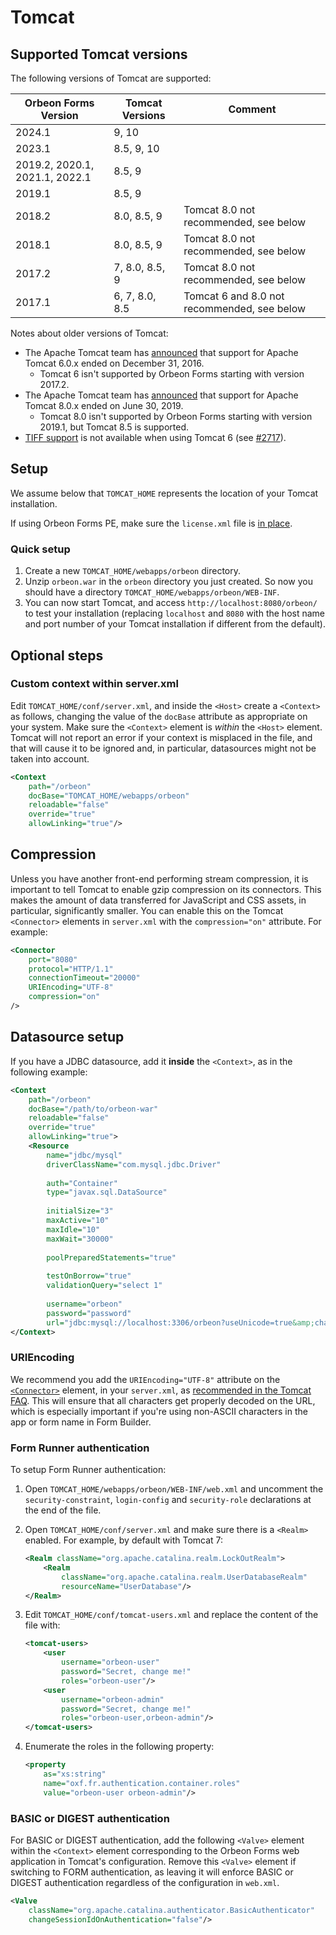 # Tomcat

## Supported Tomcat versions

The following versions of Tomcat are supported:

| Orbeon Forms Version           | Tomcat Versions | Comment                                     |
|--------------------------------|-----------------|---------------------------------------------|
| 2024.1                         | 9, 10           |                                             |
| 2023.1                         | 8.5, 9, 10      |                                             |
| 2019.2, 2020.1, 2021.1, 2022.1 | 8.5, 9          |                                             |
| 2019.1                         | 8.5, 9          |                                             |
| 2018.2                         | 8.0, 8.5, 9     | Tomcat 8.0 not recommended, see below       |
| 2018.1                         | 8.0, 8.5, 9     | Tomcat 8.0 not recommended, see below       |
| 2017.2                         | 7, 8.0, 8.5, 9  | Tomcat 8.0 not recommended, see below       |
| 2017.1                         | 6, 7, 8.0, 8.5  | Tomcat 6 and 8.0 not recommended, see below |

Notes about older versions of Tomcat:

- The Apache Tomcat team has [announced](https://tomcat.apache.org/tomcat-60-eol.html) that support for Apache Tomcat 6.0.x ended on December 31, 2016.
    - Tomcat 6 isn't supported by Orbeon Forms starting with version 2017.2.
- The Apache Tomcat team has [announced](https://tomcat.apache.org/tomcat-80-eol.html) that support for Apache Tomcat 8.0.x ended on June 30, 2019.
    - Tomcat 8.0 isn't supported by Orbeon Forms starting with version 2019.1, but Tomcat 8.5 is supported.
- [TIFF support](/form-runner/feature/tiff-production.md) is not available when using Tomcat 6 (see [#2717](https://github.com/orbeon/orbeon-forms/issues/2717)).

## Setup

We assume below that `TOMCAT_HOME` represents the location of your Tomcat installation.

If using Orbeon Forms PE, make sure the `license.xml` file is [in place](./README.md#license-installation-orbeon-forms-pe-only).

### Quick setup

1. Create a new `TOMCAT_HOME/webapps/orbeon` directory.
2. Unzip `orbeon.war` in the `orbeon` directory you just created. So now you should have a directory `TOMCAT_HOME/webapps/orbeon/WEB-INF`. 
3. You can now start Tomcat, and access `http://localhost:8080/orbeon/` to test your installation (replacing `localhost` and `8080` with the host name and port number of your Tomcat installation if different from the default).

## Optional steps

### Custom context within server.xml

Edit `TOMCAT_HOME/conf/server.xml`, and inside the `<Host>` create a `<Context>` as follows, changing the value of the `docBase` attribute as appropriate on your system. Make sure the `<Context>` element is *within* the `<Host>` element. Tomcat will not report an error if your context is misplaced in the file, and that will cause it to be ignored and, in particular, datasources might not be taken into account.

```xml
<Context
    path="/orbeon"
    docBase="TOMCAT_HOME/webapps/orbeon"
    reloadable="false"
    override="true"
    allowLinking="true"/>
```

## Compression

Unless you have another front-end performing stream compression, it is important to tell Tomcat to enable gzip compression on its connectors. This makes the amount of data transferred for JavaScript and CSS assets, in particular, significantly smaller. You can enable this on the Tomcat `<Connector>` elements in `server.xml` with the `compression="on"` attribute. For example: 

```xml
<Connector 
    port="8080" 
    protocol="HTTP/1.1"
    connectionTimeout="20000"
    URIEncoding="UTF-8"
    compression="on"
/>
```

## Datasource setup

If you have a JDBC datasource, add it **inside** the `<Context>`, as in the following example:

```xml
<Context
    path="/orbeon"
    docBase="/path/to/orbeon-war"
    reloadable="false"
    override="true"
    allowLinking="true">
    <Resource 
        name="jdbc/mysql"
        driverClassName="com.mysql.jdbc.Driver"
        
        auth="Container" 
        type="javax.sql.DataSource"
        
        initialSize="3" 
        maxActive="10" 
        maxIdle="10" 
        maxWait="30000"
        
        poolPreparedStatements="true"
        
        testOnBorrow="true"
        validationQuery="select 1"
        
        username="orbeon"
        password="password"
        url="jdbc:mysql://localhost:3306/orbeon?useUnicode=true&amp;characterEncoding=UTF8"/>
</Context>
```

### URIEncoding

We recommend you add the `URIEncoding="UTF-8"` attribute on the [`<Connector>`](http://tomcat.apache.org/tomcat-7.0-doc/config/http.html) element, in your `server.xml`, as [recommended in the Tomcat FAQ](https://cwiki.apache.org/confluence/display/TOMCAT/Character+Encoding). This will ensure that all characters get properly decoded on the URL, which is especially important if you're using non-ASCII characters in the app or form name in Form Builder.

### Form Runner authentication

To setup Form Runner authentication:

1. Open `TOMCAT_HOME/webapps/orbeon/WEB-INF/web.xml` and uncomment the `security-constraint`, `login-config` and `security-role` declarations at the end of the file.
2. Open `TOMCAT_HOME/conf/server.xml` and make sure there is a `<Realm>` enabled. For example, by default with Tomcat 7:

    ```xml
    <Realm className="org.apache.catalina.realm.LockOutRealm">
        <Realm
            className="org.apache.catalina.realm.UserDatabaseRealm"
            resourceName="UserDatabase"/>
    </Realm>
    ```
3. Edit `TOMCAT_HOME/conf/tomcat-users.xml` and replace the content of the file with:

    ```xml
    <tomcat-users>
        <user
            username="orbeon-user"
            password="Secret, change me!"
            roles="orbeon-user"/>
        <user
            username="orbeon-admin"
            password="Secret, change me!"
            roles="orbeon-user,orbeon-admin"/>
    </tomcat-users>
    ```
4. Enumerate the roles in the following property:

    ```xml
    <property
        as="xs:string"
        name="oxf.fr.authentication.container.roles"
        value="orbeon-user orbeon-admin"/>
    ```

### BASIC or DIGEST authentication

For BASIC or DIGEST authentication, add the following `<Valve>` element within the `<Context>` element corresponding to the Orbeon Forms web application in Tomcat's configuration. Remove this `<Valve>` element if switching to FORM authentication, as leaving it will enforce BASIC or DIGEST authentication regardless of the configuration in `web.xml`.

```xml
<Valve
    className="org.apache.catalina.authenticator.BasicAuthenticator"
    changeSessionIdOnAuthentication="false"/>
```